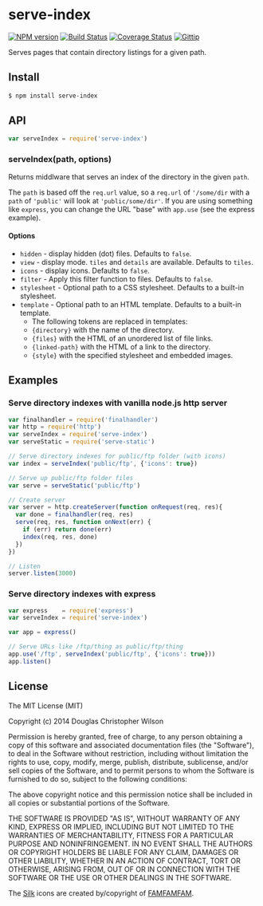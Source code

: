# serve-index

[![NPM version](https://badge.fury.io/js/serve-index.svg)](http://badge.fury.io/js/serve-index)
[![Build Status](https://travis-ci.org/expressjs/serve-index.svg?branch=master)](https://travis-ci.org/expressjs/serve-index)
[![Coverage Status](https://img.shields.io/coveralls/expressjs/serve-index.svg?branch=master)](https://coveralls.io/r/expressjs/serve-index)
[![Gittip](http://img.shields.io/gittip/dougwilson.svg)](https://www.gittip.com/dougwilson/)

  Serves pages that contain directory listings for a given path.

## Install

```sh
$ npm install serve-index
```

## API

```js
var serveIndex = require('serve-index')
```

### serveIndex(path, options)

Returns middlware that serves an index of the directory in the given `path`.

The `path` is based off the `req.url` value, so a `req.url` of `'/some/dir`
with a `path` of `'public'` will look at `'public/some/dir'`. If you are using
something like `express`, you can change the URL "base" with `app.use` (see
the express example).

#### Options

  - `hidden` - display hidden (dot) files. Defaults to `false`.
  - `view` - display mode. `tiles` and `details` are available. Defaults to `tiles`.
  - `icons` - display icons. Defaults to `false`.
  - `filter` - Apply this filter function to files. Defaults to `false`.
  - `stylesheet` - Optional path to a CSS stylesheet. Defaults to a built-in stylesheet.
  - `template` - Optional path to an HTML template. Defaults to a built-in template.
    - The following tokens are replaced in templates:
    - `{directory}` with the name of the directory.
    - `{files}` with the HTML of an unordered list of file links.
    - `{linked-path}` with the HTML of a link to the directory.
    - `{style}` with the specified stylesheet and embedded images.

## Examples

### Serve directory indexes with vanilla node.js http server

```js
var finalhandler = require('finalhandler')
var http = require('http')
var serveIndex = require('serve-index')
var serveStatic = require('serve-static')

// Serve directory indexes for public/ftp folder (with icons)
var index = serveIndex('public/ftp', {'icons': true})

// Serve up public/ftp folder files
var serve = serveStatic('public/ftp')

// Create server
var server = http.createServer(function onRequest(req, res){
  var done = finalhandler(req, res)
  serve(req, res, function onNext(err) {
    if (err) return done(err)
    index(req, res, done)
  })
})

// Listen
server.listen(3000)
```

### Serve directory indexes with express

```js
var express    = require('express')
var serveIndex = require('serve-index')

var app = express()

// Serve URLs like /ftp/thing as public/ftp/thing
app.use('/ftp', serveIndex('public/ftp', {'icons': true}))
app.listen()
```

## License

The MIT License (MIT)

Copyright (c) 2014 Douglas Christopher Wilson

Permission is hereby granted, free of charge, to any person obtaining a copy
of this software and associated documentation files (the "Software"), to deal
in the Software without restriction, including without limitation the rights
to use, copy, modify, merge, publish, distribute, sublicense, and/or sell
copies of the Software, and to permit persons to whom the Software is
furnished to do so, subject to the following conditions:

The above copyright notice and this permission notice shall be included in
all copies or substantial portions of the Software.

THE SOFTWARE IS PROVIDED "AS IS", WITHOUT WARRANTY OF ANY KIND, EXPRESS OR
IMPLIED, INCLUDING BUT NOT LIMITED TO THE WARRANTIES OF MERCHANTABILITY,
FITNESS FOR A PARTICULAR PURPOSE AND NONINFRINGEMENT. IN NO EVENT SHALL THE
AUTHORS OR COPYRIGHT HOLDERS BE LIABLE FOR ANY CLAIM, DAMAGES OR OTHER
LIABILITY, WHETHER IN AN ACTION OF CONTRACT, TORT OR OTHERWISE, ARISING FROM,
OUT OF OR IN CONNECTION WITH THE SOFTWARE OR THE USE OR OTHER DEALINGS IN
THE SOFTWARE.

The [Silk](http://www.famfamfam.com/lab/icons/silk/) icons are created
by/copyright of [FAMFAMFAM](http://www.famfamfam.com/).
